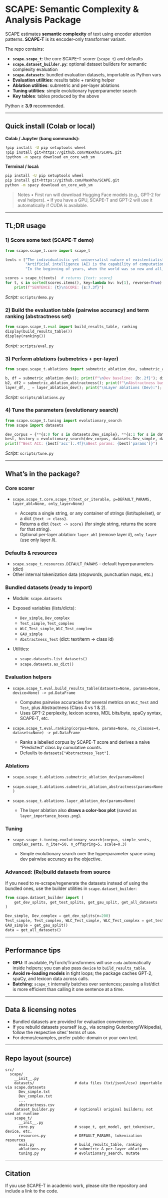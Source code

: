 # SCAPE: Semantic Complexity & Analysis Package

SCAPE estimates **semantic complexity** of text using encoder attention patterns. 
**SCAPE-T** is its encoder-only transformer variant.

The repo contains:

* **`scape.scape_t`**: the core SCAPE-T scorer (`scape_t`) and defaults
* **`scape.dataset_builder.py`**: optional dataset builders for semantic complexity evaluation
* **`scape.datasets`**: bundled evaluation datasets, importable as Python vars
* **Evaluation utilities**: results table + ranking helper
* **Ablation utilities**: submetric and per-layer ablations
* **Tuning utilities**: simple evolutionary hyperparameter search
* **Key tables**: tables produced by the above

Python ≥ **3.9** recommended.

---

## Quick install (Colab or local)

**Colab / Jupyter (bang commands):**

```bash
!pip install -U pip setuptools wheel
!pip install git+https://github.com/MaxKho/SCAPE.git
!python -m spacy download en_core_web_sm
```

**Terminal / local:**

```bash
pip install -U pip setuptools wheel
pip install git+https://github.com/MaxKho/SCAPE.git
python -m spacy download en_core_web_sm
```

> Notes
> • First run will download Hugging Face models (e.g., GPT-2 for eval helpers).
> • If you have a GPU, SCAPE-T and GPT-2 will use it automatically if CUDA is available.

---

## TL;DR usage

### 1) Score some text (SCAPE-T demo)

```python
from scape.scape_t.core import scape_t

texts = ["The individualistic yet universalist nature of existentialist analysis paradoxically betrays the inherent contradictions within this mode of thought.",
         "Artificial intelligence (AI) is the capability of computational systems to perform tasks typically associated with human intelligence, such as learning, reasoning, problem-solving, perception, and decision-making.",
         "In the beginning of years, when the world was so new and all, and the Animals were just beginning to work for Man, there was a Camel, and he lived in the middle of a Howling Desert because he did not want to work"]

scores = scape_t(texts)  # returns {text: score}
for t, s in sorted(scores.items(), key=lambda kv: kv[1], reverse=True):
    print(f"SENTENCE: {t}\nSCORE: {s:7.3f}")
```

*Script:* `scripts/demo.py`


### 2) Build the evaluation table (pairwise accuracy) and term ranking (abstractness set)

```python
from scape.scape_t.eval import build_results_table, ranking
display(build_results_table())
display(ranking())
```

*Script:* `scripts/eval.py`


### 3) Perform ablations (submetrics + per-layer)

```python
from scape.scape_t.ablations import submetric_ablation_dev, submetric_ablation_abstractness, layer_ablation_dev

b, df = submetric_ablation_dev(); print(f"\nDev baseline: {b:.2f}"); display(df)
b2, df2 = submetric_ablation_abstractness(); print(f"\nAbstractness baseline: {b2:.2f}"); display(df2)
layer_df, _ = layer_ablation_dev(); print("\nLayer ablations (Dev):"); display(layer_df)
```

*Script:* `scripts/ablations.py`



### 4) Tune the parameters (evolutionary search)

```python
from scape.scape_t.tuning import evolutionary_search
from scape import datasets

dev_corpus = {**{s:0 for s in datasets.Dev_simple}, **{s:1 for s in datasets.Dev_complex}}
best, history = evolutionary_search(dev_corpus, datasets.Dev_simple, datasets.Dev_complex, n_iter=100, n_offspring=10, scale=0.3)
print(f"Best ACC: {best['acc']:.4f}\nBest params: {best['params']}")
```

*Script:* `scripts/tune.py`

---

## What’s in the package?

### Core scorer

* `scape.scape_t.core.scape_t(text_or_iterable, p=DEFAULT_PARAMS, layer_abl=None, only_layer=None)`

  * Accepts a single string, or any container of strings (list/tuple/set), or a dict `{text -> class}`.
  * Returns a dict `{text -> score}` (for single string, returns the score for that string).
  * Optional per-layer ablation: `layer_abl` (remove layer *li*), `only_layer` (use only layer *li*).

### Defaults & resources

* `scape.scape_t.resources.DEFAULT_PARAMS` – default hyperparameters (dict)
* Other internal tokenization data (stopwords, punctuation maps, etc.)

### Bundled datasets (ready to import)

* Module: `scape.datasets`
* Exposed variables (lists/dicts):

  * `Dev_simple`, `Dev_complex`
  * `Test_simple`, `Test_complex`
  * `WLC_Test_simple`, `WLC_Test_complex`
  * `GAU_simple`
  * `Abstractness_Test` (dict: text/term → class id)
* Utilities:

  * `scape.datasets.list_datasets()`
  * `scape.datasets.as_dict()`

### Evaluation helpers

* `scape.scape_t.eval.build_results_table(datasets=None, params=None, device=None) -> pd.DataFrame`

  * Computes pairwise accuracies for several metrics on `WLC_Test` and `Test`,
    plus Abstractness (Class 4 vs 1 & 2).
  * Uses GPT-2 perplexity, lexicon scores, MDL bits/byte, spaCy syntax, SCAPE-T, etc.
* `scape.scape_t.eval.ranking(corpus=None, params=None, no_classes=4, datasets=None) -> pd.DataFrame`

  * Ranks a labelled corpus by SCAPE-T score and derives a naive “Predicted” class by cumulative counts.
  * Defaults to `datasets["Abstractness_Test"]`.

### Ablations

* `scape.scape_t.ablations.submetric_ablation_dev(params=None)`
* `scape.scape_t.ablations.submetric_ablation_abstractness(params=None)`
* `scape.scape_t.ablations.layer_ablation_dev(params=None)`

  * The layer ablation also **draws a color-box plot** (saved as `layer_importance_boxes.png`).

### Tuning

* `scape.scape_t.tuning.evolutionary_search(corpus, simple_sents, complex_sents, n_iter=50, n_offspring=5, scale=0.3)`

  * Simple evolutionary search over the hyperparameter space using dev pairwise accuracy as the objective.
 
### Advanced: (Re)build datasets from source

If you need to re-scrape/regenerate the datasets instead of using the bundled ones, use the builder utilities in `scape.dataset_builder`:

```python
from scape.dataset_builder import (
    get_dev_splits, get_test_splits, get_gau_split, get_all_datasets
)

Dev_simple, Dev_complex = get_dev_splits(n=200)
Test_simple, Test_complex, WLC_Test_simple, WLC_Test_complex = get_test_splits(n_len_ctrl=100)
GAU_simple = get_gau_split()
data = get_all_datasets()
```

---

## Performance tips

* **GPU**: If available, PyTorch/Transformers will use `cuda` automatically inside helpers; you can also pass `device` to `build_results_table`.
* **Avoid re-loading models** in tight loops; the package caches GPT-2, spaCy, and lexicon data across calls.
* **Batching**: `scape_t` internally batches over sentences; passing a list/dict is more efficient than calling it one sentence at a time.

---

## Data & licensing notes

* Bundled datasets are provided for evaluation convenience.
* If you rebuild datasets yourself (e.g., via scraping Gutenberg/Wikipedia), follow the respective sites’ terms of use.
* For demos/examples, prefer public-domain or your own text.

---

## Repo layout (source)

```
src/
  scape/
    __init__.py
    datasets/                  # data files (txt/jsonl/csv) importable via scape.datasets
      Dev_simple.txt
      Dev_complex.txt
      ...
      abstractness.csv
    dataset_builder.py         # (optional) original builders; not used at runtime
    scape_t/
      __init__.py
      core.py                  # scape_t, get_model, get_tokeniser, device, etc.
      resources.py             # DEFAULT_PARAMS, tokenization resources
      eval.py                  # build_results_table, ranking
      ablations.py             # submetric & per-layer ablations
      tuning.py                # evolutionary_search, mutate
```

---

## Citation

If you use SCAPE-T in academic work, please cite the repository and include a link to the code.
